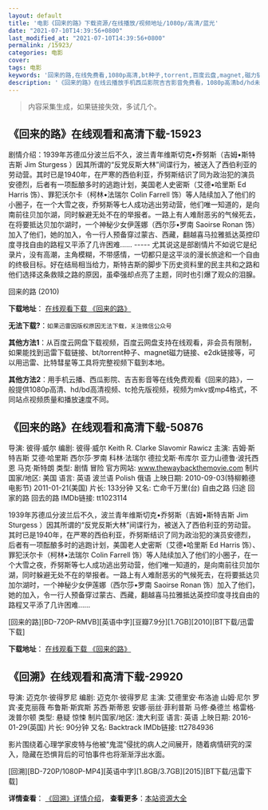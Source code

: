 ```yaml
---
layout: default
title: '电影《回来的路》下载资源/在线播放/视频地址/1080p/高清/蓝光'
date: "2021-07-10T14:39:56+0800"
last_modified_at: "2021-07-10T14:39:56+0800"
permalink: /15923/
categories: 电影
cover:
tags: 电影
keywords: '回来的路,在线免费看,1080p高清,bt种子,torrent,百度云盘,magnet,磁力链,迅雷下载资源'
description: '《回来的路》在线云播放手机西瓜影院吉吉影音免费看，1080p高清bd/hd未删减完整版和tc抢先枪版，mkv/mp4格式，附带bt/torrent种子、magnet/磁力链、百度云盘、网盘资源迅雷下载链接'
---
```


>内容采集生成，如果链接失效，多试几个。


## 《回来的路》在线观看和高清下载-15923

剧情介绍：1939年苏德瓜分波兰后不久，波兰青年维斯切克•乔努斯（吉姆•斯特吉斯 Jim Sturgess ）因其所谓的“反党反斯大林”间谍行为，被送入了西伯利亚的劳动营。其时已是1940年，在严寒的西伯利亚，乔努斯结识了同为政治犯的演员安德烈，后者有一项酝酿多时的逃跑计划，美国老人史密斯（艾德•哈里斯 Ed Harris 饰）、罪犯沃尔卡（柯林•法瑞尔 Colin Farrell 饰）等人陆续加入了他们的小圈子，在一个大雪之夜，乔努斯等七人成功逃出劳动营，他们唯一知道的，是向南前往贝加尔湖，同时躲避无处不在的举报者。一路上有人难耐恶劣的气候死去，在将要抵达贝加尔湖时，一个神秘少女伊莲娜（西尔莎•罗南 Saoirse Ronan 饰）加入了他们，她的加入，令一行人预备穿过蒙古、西藏，翻越喜马拉雅抵达英控印度寻找自由的路程又平添了几许困难…… ----- 尤其说这是部剧情片不如说它是纪录片，没有高潮，主角模糊，不带感情，一切都只是这平淡的漫长旅途和一个自由的终极目标。好在结局相当给力，斯特吉斯的脚步下历史资料里的民主共和之路和他们选择这条救赎之路的原因，虽牵强却点亮了主题，同时也引爆了观众的泪腺。


回来的路 (2010)

**下载地址**： [在线观看下载 《回来的路》](https://www.btbtdy.me/btdy/dy4333.html) 


**无法下载?**：`如果迅雷因版权原因无法下载，关注微信公众号 `

**其他方法1**：从百度云网盘下载视频，百度云网盘支持在线观看，非会员有限制，如果能找到迅雷下载链接、bt/torrent种子、magnet磁力链接、e2dk链接等，可以用迅雷、比特彗星等工具将完整视频下载到本地。

**其他方法2**：用手机云播、西瓜影院、吉吉影音等在线免费观看《回来的路》，一般提供1080p高清、hd/bd高清视频、tc抢先版视频，视频为mkv或mp4格式，不同站点视频质量和播放速度不同。


## 《回来的路》在线观看和高清下载-50876

导演: 彼得·威尔 编剧: 彼得·威尔 Keith R. Clarke Slavomir Rawicz 主演: 吉姆·斯特吉斯 艾德·哈里斯 西尔莎·罗南 科林·法瑞尔 德拉戈斯·布库尔 亚力山德鲁·波托西恩 马克·斯特朗 类型: 剧情 冒险 官方网站: www.thewaybackthemovie.com 制片国家/地区: 美国 语言: 英语 波兰语 Polish 俄语 上映日期: 2010-09-03(特柳赖德电影节) 2011-01-21(美国) 片长: 133分钟 又名: 亡命千万里(台) 自由之路 归途 回家的路 回去的路 IMDb链接: tt1023114

1939年苏德瓜分波兰后不久，波兰青年维斯切克•乔努斯（吉姆•斯特吉斯 Jim Sturgess ）因其所谓的“反党反斯大林”间谍行为，被送入了西伯利亚的劳动营。其时已是1940年，在严寒的西伯利亚，乔努斯结识了同为政治犯的演员安德烈，后者有一项酝酿多时的逃跑计划，美国老人史密斯（艾德•哈里斯 Ed Harris 饰）、罪犯沃尔卡（柯林•法瑞尔 Colin Farrell 饰）等人陆续加入了他们的小圈子，在一个大雪之夜，乔努斯等七人成功逃出劳动营，他们唯一知道的，是向南前往贝加尔湖，同时躲避无处不在的举报者。一路上有人难耐恶劣的气候死去，在将要抵达贝加尔湖时，一个神秘少女伊莲娜（西尔莎•罗南 Saoirse Ronan 饰）加入了他们，她的加入，令一行人预备穿过蒙古、西藏，翻越喜马拉雅抵达英控印度寻找自由的路程又平添了几许困难……


[回来的路][BD-720P-RMVB][英语中字][豆瓣7.9分][1.7GB][2010][BT下载/迅雷下载]

**下载地址**： [在线观看下载 《回来的路》](https://www.btdx8.com/torrent/the_way_back_2010.html) 


## 《回溯》在线观看和高清下载-29920

导演: 迈克尔·彼得罗尼 编剧: 迈克尔·彼得罗尼 主演: 艾德里安·布洛迪 山姆·尼尔 罗宾·麦克丽薇 布鲁斯·斯宾斯 苏西·斯蒂恩 安娜·丽丝·菲利普斯 马修·桑德兰 格雷格·泼普尔顿 类型: 悬疑 惊悚 制片国家/地区: 澳大利亚 语言: 英语 上映日期: 2016-01-29(英国) 片长: 90分钟 又名: Backtrack IMDb链接: tt2784936

影片围绕着心理学家皮特与他被“鬼混”侵扰的病人之间展开，随着病情研究的深入，隐藏在恐惧背后的可怕事件也将渐渐浮出水面。


[回溯][BD-720P/1080P-MP4][英语中字][1.8GB/3.7GB][2015][BT下载/迅雷下载]

**详情查看**： [《回溯》详情介绍](/movie/29920/)， **查看更多**：[本站资源大全](/movie/t/all/)

